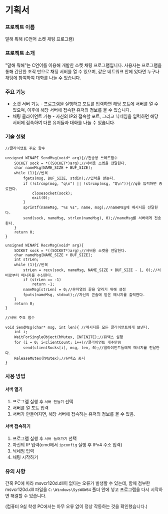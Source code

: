 # 기획서

### 프로젝트 이름

말해 뭐해 (C언어 소켓 채팅 프로그램)

### 프로젝트 소개

"말해 뭐해"는 C언어를 이용해 개발한 소켓 채팅 프로그램입니다. 사용자는 프로그램을 통해 간단한 조작 만으로 채팅 서버를 열 수 있으며, 같은 네트워크 안에 있다면 누구나 채팅에 참여하여 대화를 나눌 수 있습니다.

### 주요 기능

- 소켓 서버 기능 - 프로그램을 실행하고 포트를 입력하면 해당 포트에 서버를 열 수 있으며, 이후에 해당 서버에 접속한 유저의 정보를 볼 수 있습니다.
- 채팅 클라이언트 기능 - 자신의 IP와 접속할 포트, 그리고 닉네임을 입력하면 해당 서버에 접속하여 다른 유저들과 대화를 나눌 수 있습니다.

### 기술 설명

```
//클라이언트 주요 함수

unsigned WINAPI SendMsg(void* arg){//전송용 쓰레드함수
	SOCKET sock = *((SOCKET*)arg);//서버용 소켓을 전달한다.
	char nameMsg[NAME_SIZE + BUF_SIZE];
	while (1){//반복
		fgets(msg, BUF_SIZE, stdin);//입력을 받는다.
		if (!strcmp(msg, "q\n") || !strcmp(msg, "Q\n")){//q를 입력하면 종료한다.
			closesocket(sock);
			exit(0);
		}
		sprintf(nameMsg, "%s %s", name, msg);//nameMsg에 메시지를 전달한다.
		send(sock, nameMsg, strlen(nameMsg), 0);//nameMsg를 서버에게 전송한다.
	}
	return 0;
}

unsigned WINAPI RecvMsg(void* arg){
	SOCKET sock = *((SOCKET*)arg);//서버용 소켓을 전달한다.
	char nameMsg[NAME_SIZE + BUF_SIZE];
	int strLen;
	while (1){//반복
		strLen = recv(sock, nameMsg, NAME_SIZE + BUF_SIZE - 1, 0);//서버로부터 메시지를 수신한다.
		if (strLen == -1)
			return -1;
		nameMsg[strLen] = 0;//문자열의 끝을 알리기 위해 설정
		fputs(nameMsg, stdout);//자신의 콘솔에 받은 메시지를 출력한다.
	}
	return 0;
}
```

```
//서버 주요 함수

void SendMsg(char* msg, int len){ //메시지를 모든 클라이언트에게 보낸다.
	int i;
	WaitForSingleObject(hMutex, INFINITE);//뮤텍스 실행
	for (i = 0; i<clientCount; i++)//클라이언트 개수만큼
		send(clientSocks[i], msg, len, 0);//클라이언트들에게 메시지를 전달한다.
	ReleaseMutex(hMutex);//뮤텍스 중지
}
```

### 사용 방법

#### 서버 열기

1. 프로그램 실행 후 `서버 만들기` 선택
2. 서버를 열 포트 입력
3. 서버가 만들어지면, 해당 서버에 접속하는 유저의 정보를 볼 수 있음.

#### 서버 접속하기

1. 프로그램 실행 후 `서버 들어가기` 선택
2. 자신의 IP 입력(cmd에서 `ipconfig` 실행 후 IPv4 주소 입력)
3. 닉네임 입력
4. 채팅 시작하기

### 유의 사항

간혹 PC에 따라 msvcr120d.dll이 없다는 오류가 발생할 수 있는데, 함께 첨부한 msvcr120d.dll 파일을 `C:\Windows\SysWOW64` 폴더 안에 넣고 프로그램을 다시 시작하면 해결할 수 있습니다.

(컴퓨터 9실 학생 PC에서는 아무 오류 없이 정상 작동하는 것을 확인했습니다.)

